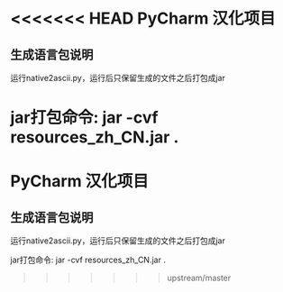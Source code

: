 <<<<<<< HEAD
PyCharm 汉化项目
====

生成语言包说明
----

运行native2ascii.py，运行后只保留生成的文件之后打包成jar

jar打包命令:
jar -cvf resources_zh_CN.jar .
=======
PyCharm 汉化项目
====

生成语言包说明
----

运行native2ascii.py，运行后只保留生成的文件之后打包成jar

jar打包命令:
jar -cvf resources_zh_CN.jar .
>>>>>>> upstream/master
